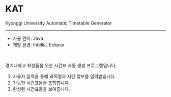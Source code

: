 # KAT
Kyonggi University Automatic Timetable Generator

---

- 사용 언어: Java  
- 개발 환경: IntelliJ, Eclipse
  
&nbsp;  
  
경기대학교 학생들을 위한 시간표 자동 생성 프로그램입니다.  
1. 사용자 입력을 통해 과목명과 시간 정보를 입력받습니다.
2. 가능한 시간표들을 조합합니다.
3. 완성된 시간표들을 보여줍니다.
